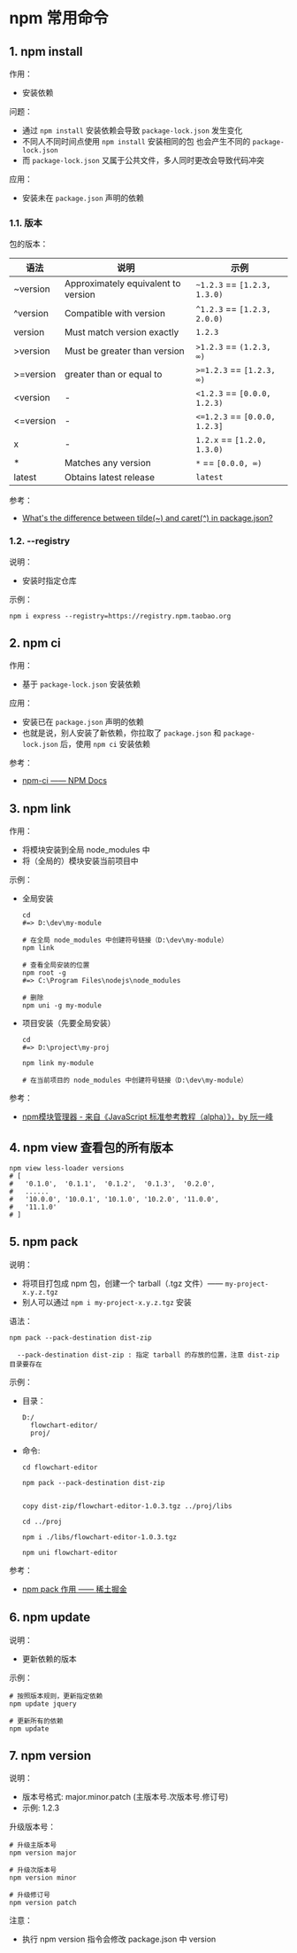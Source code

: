 <!--#region
@author 吴钦飞
@email wuqinfei@qq.com
@create date 2023-12-21 16:00:51
@modify date 2023-12-25 10:41:22
@desc [description]
#endregion-->


# npm 常用命令

## 1. npm install

作用：

* 安装依赖

问题：

* 通过 `npm install` 安装依赖会导致 `package-lock.json` 发生变化
* 不同人不同时间点使用 `npm install` 安装相同的包 也会产生不同的 `package-lock.json`
* 而 `package-lock.json` 又属于公共文件，多人同时更改会导致代码冲突

应用：

* 安装未在 `package.json` 声明的依赖

### 1.1. 版本

包的版本：

| 语法 | 说明 | 示例 |
| - | - | - |
| ~version | Approximately equivalent to version | `~1.2.3` == `[1.2.3, 1.3.0)` |
| ^version | Compatible with version | `^1.2.3` == `[1.2.3, 2.0.0)` |
| version | Must match version exactly | `1.2.3` |
| >version | Must be greater than version | `>1.2.3` == `(1.2.3, ∞)` |
| >=version | greater than or equal to | `>=1.2.3` == `[1.2.3, ∞)` |
| <version | - | `<1.2.3` == `[0.0.0, 1.2.3)` |
| <=version | - | `<=1.2.3` == `[0.0.0, 1.2.3]` |
| x | - | `1.2.x` == `[1.2.0, 1.3.0)` |
| * | Matches any version | `*` == `[0.0.0, ∞)` |
| latest | Obtains latest release | `latest` |

参考：

* [What's the difference between tilde(~) and caret(^) in package.json?](https://stackoverflow.com/questions/22343224/whats-the-difference-between-tilde-and-caret-in-package-json)

### 1.2. --registry

说明：

* 安装时指定仓库

示例：

```shell
npm i express --registry=https://registry.npm.taobao.org
```

## 2. npm ci

作用：

* 基于 `package-lock.json` 安装依赖

应用：

* 安装已在 `package.json` 声明的依赖
* 也就是说，别人安装了新依赖，你拉取了 `package.json` 和 `package-lock.json` 后，使用 `npm ci` 安装依赖

参考：

* [npm-ci —— NPM Docs](https://docs.npmjs.com/cli/v8/commands/npm-ci)

## 3. npm link

作用：

* 将模块安装到全局 node_modules 中
* 将（全局的）模块安装当前项目中

示例：

* 全局安装

    ```shell
    cd
    #=> D:\dev\my-module

    # 在全局 node_modules 中创建符号链接（D:\dev\my-module）
    npm link

    # 查看全局安装的位置
    npm root -g
    #=> C:\Program Files\nodejs\node_modules

    # 删除
    npm uni -g my-module
    ```

* 项目安装（先要全局安装）

    ```shell
    cd
    #=> D:\project\my-proj

    npm link my-module

    # 在当前项目的 node_modules 中创建符号链接（D:\dev\my-module）
    ```

参考：

* [npm模块管理器 - 来自《JavaScript 标准参考教程（alpha）》，by 阮一峰](https://javascript.ruanyifeng.com/nodejs/npm.html#toc18)

## 4. npm view 查看包的所有版本

```shell
npm view less-loader versions 
# [
#   '0.1.0',  '0.1.1',  '0.1.2',  '0.1.3',  '0.2.0',
#   ......
#   '10.0.0', '10.0.1', '10.1.0', '10.2.0', '11.0.0',
#   '11.1.0'
# ]
```

## 5. npm pack

说明：

* 将项目打包成 npm 包，创建一个 tarball（.tgz 文件）—— `my-project-x.y.z.tgz`
* 别人可以通过 `npm i my-project-x.y.z.tgz` 安装

语法：

```text
npm pack --pack-destination dist-zip

  --pack-destination dist-zip : 指定 tarball 的存放的位置，注意 dist-zip 目录要存在
```

示例：

* 目录：

    ```text
    D:/
      flowchart-editor/
      proj/
    ```

* 命令:

    ```shell
    cd flowchart-editor

    npm pack --pack-destination dist-zip


    copy dist-zip/flowchart-editor-1.0.3.tgz ../proj/libs

    cd ../proj

    npm i ./libs/flowchart-editor-1.0.3.tgz

    npm uni flowchart-editor
    ```

参考：

* [npm pack 作用 —— 稀土掘金 ](https://juejin.cn/s/npm%20pack%20%E4%BD%9C%E7%94%A8)

## 6. npm update

说明：

* 更新依赖的版本

示例：

```shell
# 按照版本规则，更新指定依赖
npm update jquery

# 更新所有的依赖
npm update
```

## 7. npm version

说明：

* 版本号格式: major.minor.patch (主版本号.次版本号.修订号)
* 示例: 1.2.3


升级版本号：

```shell
# 升级主版本号
npm version major

# 升级次版本号
npm version minor

# 升级修订号
npm version patch
```

注意：

* 执行 npm version 指令会修改 package.json 中 version